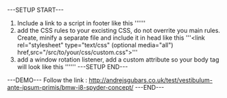---SETUP START---
1) Include a link to a script in footer like this
'''<script type="text/javascript" src="/src/to/your/script/sweetpages.js"></script>'''
2) add the CSS rules to your excisting CSS, do not overrite you main rules. Create, minify a separate file and include it in head like this
'''<link rel="stylesheet" type="text/css" (optional media="all") href,src="/src/to/your/css/custom.css">'''
3) add a window rotation listener, add a custom attribute so your body tag will look like this
'''<body onorientationchange="updateOrientation()">'''
---SETUP END---

---DEMO---
Follow the link : http://andrejsgubars.co.uk/test/vestibulum-ante-ipsum-primis/bmw-i8-spyder-concept/
---END---